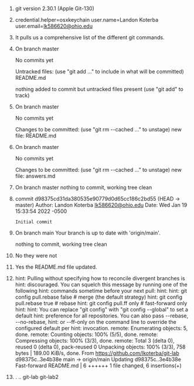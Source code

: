 1)  git version 2.30.1 (Apple Git-130)
2)  credential.helper=osxkeychain
    user.name=Landon Koterba
    user.email=lk586620@ohio.edu
3)  It pulls us a comprehensive list of the different git commands.
4)  On branch master

    No commits yet

    Untracked files:
        (use "git add <file>..." to include in what will be committed)
	            README.md

    nothing added to commit but untracked files present (use "git add" to track)
5)  On branch master

    No commits yet

    Changes to be committed:
    (use "git rm --cached <file>..." to unstage)
        new file:   README.md
6)  On branch master

    No commits yet

    Changes to be committed:
    (use "git rm --cached <file>..." to unstage)
        new file:   answers.md
7)  On branch master
    nothing to commit, working tree clean
8)  commit d98375cd31da380535e90779d0d65cc186c2bd55 (HEAD -> master)
    Author: Landon Koterba <lk586620@ohio.edu>
    Date:   Wed Jan 19 15:33:54 2022 -0500

        Initial commit
9)  On branch main
    Your branch is up to date with 'origin/main'.

    nothing to commit, working tree clean
10) No they were not
11) Yes the README.md file updated.
12) hint: Pulling without specifying how to reconcile divergent branches is
    hint: discouraged. You can squelch this message by running one of the following
    hint: commands sometime before your next pull:
    hint: 
    hint:   git config pull.rebase false  # merge (the default strategy)
    hint:   git config pull.rebase true   # rebase
    hint:   git config pull.ff only       # fast-forward only
    hint: 
    hint: You can replace "git config" with "git config --global" to set a default
    hint: preference for all repositories. You can also pass --rebase, --no-rebase,
    hint: or --ff-only on the command line to override the configured default per
    hint: invocation.
    remote: Enumerating objects: 5, done.
    remote: Counting objects: 100% (5/5), done.
    remote: Compressing objects: 100% (3/3), done.
    remote: Total 3 (delta 0), reused 0 (delta 0), pack-reused 0
    Unpacking objects: 100% (3/3), 758 bytes | 189.00 KiB/s, done.
    From https://github.com/lkoterba/git-lab
    d98375c..3e4b38e  main       -> origin/main
    Updating d98375c..3e4b38e
    Fast-forward
    README.md | 6 ++++++
    1 file changed, 6 insertions(+)
13) .		..		git-lab		git-lab2
